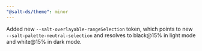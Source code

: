 ```yaml
---
"@salt-ds/theme": minor
---
```


Added new `--salt-overlayable-rangeSelection` token, which points to new `--salt-palette-neutral-selection` and resolves to black@15% in light mode and white@15% in dark mode.
